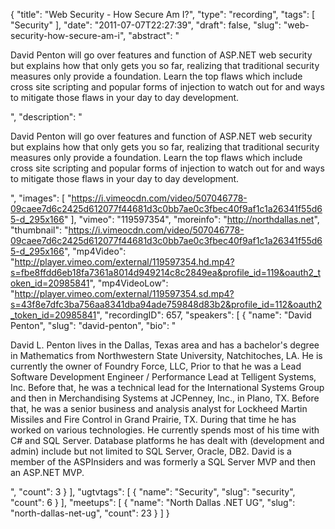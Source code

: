 {
  "title": "Web Security - How Secure Am I?",
  "type": "recording",
  "tags": [
    "Security"
  ],
  "date": "2011-07-07T22:27:39",
  "draft": false,
  "slug": "web-security-how-secure-am-i",
  "abstract": "<p>David Penton will go over features and function of ASP.NET web security but explains how that only gets you so far, realizing that traditional security measures only provide a foundation. Learn the top flaws which include cross site scripting and popular forms of injection to watch out for and ways to mitigate those flaws in your day to day development.</p>",
  "description": "<p>David Penton will go over features and function of ASP.NET web security but explains how that only gets you so far, realizing that traditional security measures only provide a foundation. Learn the top flaws which include cross site scripting and popular forms of injection to watch out for and ways to mitigate those flaws in your day to day development.</p>",
  "images": [
    "https://i.vimeocdn.com/video/507046778-09caee7d6c2425d612077f44681d3c0bb7ae0c3fbec40f9af1c1a26341f55d65-d_295x166"
  ],
  "vimeo": "119597354",
  "moreinfo": "http://northdallas.net",
  "thumbnail": "https://i.vimeocdn.com/video/507046778-09caee7d6c2425d612077f44681d3c0bb7ae0c3fbec40f9af1c1a26341f55d65-d_295x166",
  "mp4Video": "http://player.vimeo.com/external/119597354.hd.mp4?s=fbe8ffdd6eb18fa7361a8014d949214c8c2849ea&profile_id=119&oauth2_token_id=20985841",
  "mp4VideoLow": "http://player.vimeo.com/external/119597354.sd.mp4?s=43f8e7dfc3ba756aa8341dba94ade759848d83b2&profile_id=112&oauth2_token_id=20985841",
  "recordingID": 657,
  "speakers": [
    {
      "name": "David Penton",
      "slug": "david-penton",
      "bio": "<p>David L. Penton lives in the Dallas, Texas area and has a bachelor's degree in Mathematics from Northwestern State University, Natchitoches, LA. He is currently the owner of Foundry Force, LLC, Prior to that he was a Lead Software Development Engineer / Performance Lead at Telligent Systems, Inc. Before that, he was a technical lead for the International Systems Group and then in Merchandising Systems at JCPenney, Inc., in Plano, TX. Before that, he was a senior business and analysis analyst for Lockheed Martin Missiles and Fire Control in Grand Prairie, TX. During that time he has worked on various technologies. He currently spends most of his time with C# and SQL Server. Database platforms he has dealt with (development and admin) include but not limited to SQL Server, Oracle, DB2.  David is a member of the ASPInsiders and was formerly a SQL Server MVP and then an ASP.NET MVP.</p>",
      "count": 3
    }
  ],
  "ugtvtags": [
    {
      "name": "Security",
      "slug": "security",
      "count": 6
    }
  ],
  "meetups": [
    {
      "name": "North Dallas .NET UG",
      "slug": "north-dallas-net-ug",
      "count": 23
    }
  ]
}